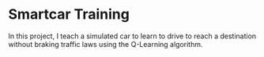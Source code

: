 # Smartcar Training
In this project, I teach a simulated car to learn to drive to reach a destination without braking traffic laws using the Q-Learning algorithm.
